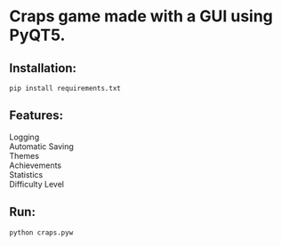 # Craps game made with a GUI using PyQT5. 

## Installation:
```pip install requirements.txt```

## Features:
Logging  
Automatic Saving  
Themes  
Achievements  
Statistics  
Difficulty Level

## Run:
```python craps.pyw```


